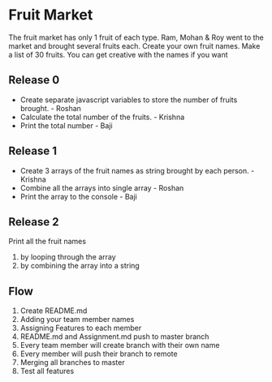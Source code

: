 # Fruit Market
The fruit market has only 1 fruit of each type. Ram, Mohan & Roy went to the market and brought several fruits each. Create your own fruit names. Make a list of 30 fruits. You can get creative with the names if you want

## Release 0
- Create separate javascript variables to store the number of fruits brought. - Roshan
- Calculate the total number of the fruits. - Krishna
- Print the total number - Baji
 
## Release 1
- Create 3 arrays of the fruit names as string brought by each person. - Krishna
- Combine all the arrays into single array - Roshan
- Print the array to the console - Baji

## Release 2
Print all the fruit names
  1. by looping through the array 
  2. by combining the array into a string


## Flow

1. Create README.md
2. Adding your team member names
3. Assigning Features to each member
4. README.md and Assignment.md push to master branch
5. Every team member will create branch with their own name
6. Every member will push their branch to remote
7. Merging all branches to master
8. Test all features